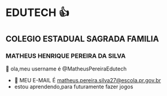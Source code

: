 # EDUTECH :+1:
## COLEGIO ESTADUAL SAGRADA FAMILIA
### MATHEUS HENRIQUE PEREIRA DA SILVA
👋 ola,meu username é @MatheusPereiraEdutech
- 👀 MEU E-MAIL É matheus.pereira.silva27@escola.pr.gov.br
- estou aprendendo,para futuramente fazer jogos



<!---
MatheusPereiraEdutech/MatheusPereiraEdutech is a ✨ special ✨ repository because its `README.md` (this file) appears on your GitHub profile.
You can click the Preview link to take a look at your changes.
--->
